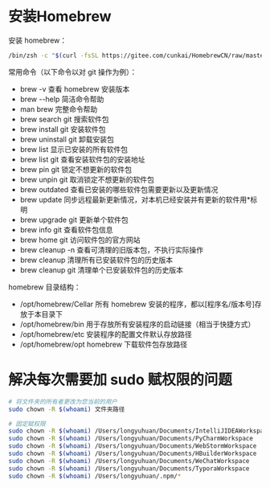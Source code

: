 # 安装Homebrew

安装 homebrew：

```bash
/bin/zsh -c "$(curl -fsSL https://gitee.com/cunkai/HomebrewCN/raw/master/Homebrew.sh)"
```

常用命令（以下命令以对 git 操作为例）：

- brew -v                 查看 homebrew 安装版本
- brew --help             简洁命令帮助
- man brew                完整命令帮助
- brew search git         搜索软件包
- brew install git        安装软件包
- brew uninstall git      卸载安装包
- brew list               显示已安装的所有软件包
- brew list git           查看安装软件包的安装地址
- brew pin git            锁定不想更新的软件包
- brew unpin git          取消锁定不想更新的软件包
- brew outdated           查看已安装的哪些软件包需要更新以及更新情况
- brew update             同步远程最新更新情况，对本机已经安装并有更新的软件用*标明
- brew upgrade git        更新单个软件包
- brew info git           查看软件包信息
- brew home git           访问软件包的官方网站
- brew cleanup -n         查看可清理的旧版本包，不执行实际操作
- brew cleanup            清理所有已安装软件包的历史版本
- brew cleanup git        清理单个已安装软件包的历史版本

homebrew 目录结构：

- /opt/homebrew/Cellar       所有 homebrew 安装的程序，都以[程序名/版本号]存放于本目录下
- /opt/homebrew/bin          用于存放所有安装程序的启动链接（相当于快捷方式）
- /opt/homebrew/etc          安装程序的配置文件默认存放路径
- /opt/homebrew/opt          homebrew 下载软件包存放路径

# 解决每次需要加 sudo 赋权限的问题

```bash
# 将文件夹的所有者更改为您当前的用户
sudo chown -R $(whoami) 文件夹路径

# 固定赋权限
sudo chown -R $(whoami) /Users/longyuhuan/Documents/IntelliJIDEAWorkspace
sudo chown -R $(whoami) /Users/longyuhuan/Documents/PyCharmWorkspace
sudo chown -R $(whoami) /Users/longyuhuan/Documents/WebStormWorkspace
sudo chown -R $(whoami) /Users/longyuhuan/Documents/HBuilderWorkspace
sudo chown -R $(whoami) /Users/longyuhuan/Documents/WeChatWorkspace
sudo chown -R $(whoami) /Users/longyuhuan/Documents/TyporaWorkspace
sudo chown -R $(whoami) /Users/longyuhuan/.npm/*
```

